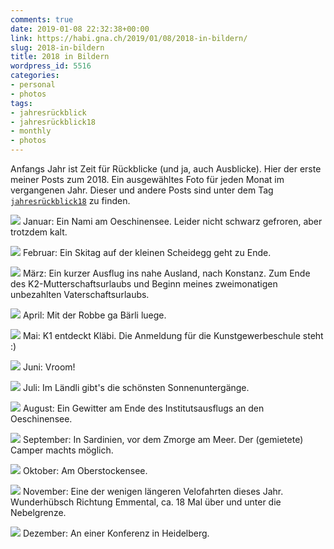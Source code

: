 ```yaml
---
comments: true
date: 2019-01-08 22:32:38+00:00
link: https://habi.gna.ch/2019/01/08/2018-in-bildern/
slug: 2018-in-bildern
title: 2018 in Bildern
wordpress_id: 5516
categories:
- personal
- photos
tags:
- jahresrückblick
- jahresrückblick18
- monthly
- photos
---
```


Anfangs Jahr ist Zeit für Rückblicke (und ja, auch Ausblicke). Hier der erste meiner Posts zum 2018. Ein ausgewähltes Foto für jeden Monat im vergangenen Jahr.
Dieser und andere Posts sind unter dem Tag [`jahresrückblick18`](https://habi.gna.ch/tag/jahresruckblick18) zu finden.

![](https://habi.gna.ch/wp-content/uploads/2019/01/01-1024x335.jpg)
Januar: Ein Nami am Oeschinensee. Leider nicht schwarz gefroren, aber trotzdem kalt.

![](https://habi.gna.ch/wp-content/uploads/2019/01/02-1024x768.jpg)
Februar: Ein Skitag auf der kleinen Scheidegg geht zu Ende.

![](https://habi.gna.ch/wp-content/uploads/2019/01/03-1024x683.jpg)
März: Ein kurzer Ausflug ins nahe Ausland, nach Konstanz.
Zum Ende des K2-Mutterschaftsurlaubs und Beginn meines zweimonatigen unbezahlten Vaterschaftsurlaubs.

![](https://habi.gna.ch/wp-content/uploads/2019/01/04-1024x768.jpg)
April: Mit der Robbe ga Bärli luege.

![](https://habi.gna.ch/wp-content/uploads/2019/01/05-1024x1024.jpg)
Mai: K1 entdeckt Kläbi. Die Anmeldung für die Kunstgewerbeschule steht :)

![](https://habi.gna.ch/wp-content/uploads/2019/01/06-768x1024.jpg)
Juni: Vroom!

![](https://habi.gna.ch/wp-content/uploads/2019/01/07-1024x1024.jpg)
Juli: Im Ländli gibt's die schönsten Sonnenuntergänge.

![](https://habi.gna.ch/wp-content/uploads/2019/01/08-768x1024.jpg)
August: Ein Gewitter am Ende des Institutsausflugs an den Oeschinensee.

![](https://habi.gna.ch/wp-content/uploads/2019/01/09-1024x768.jpg)
September: In Sardinien, vor dem Zmorge am Meer. Der (gemietete) Camper machts möglich.

![](https://habi.gna.ch/wp-content/uploads/2019/01/10-1024x1024.jpg)
Oktober: Am Oberstockensee.

![](https://habi.gna.ch/wp-content/uploads/2019/01/11.jpg)
November: Eine der wenigen längeren Velofahrten dieses Jahr.
Wunderhübsch Richtung Emmental, ca. 18 Mal über und unter die Nebelgrenze.

![](https://habi.gna.ch/wp-content/uploads/2019/01/12-1024x1024.jpg)
Dezember: An einer Konferenz in Heidelberg.
